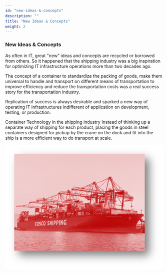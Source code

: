 ```yaml
---
id: "new-ideas-&-concepts"
description: ""
title: "New Ideas & Concepts"
weight: 2
---
```


### New Ideas & Concepts

As often in IT, great "new" ideas and concepts are recycled or borrowed from others. So it happened that the shipping industry was a big inspiration for optimizing IT infrastructure operations more than two decades ago.

The concept of a container to standardize the packing of goods, make them universal to handle and transport on different means of transportation to improve efficiency and reduce the transportation costs was a real success story for the transportation industry.

Replication of success is always desirable and sparked a new way of operating IT infrastructures indifferent of application on development, testing, or production.

Container Technology in the shipping industry Instead of thinking up a separate way of shipping for each product, placing the goods in steel containers designed for pickup by the crane on the dock and fit into the ship is a more efficient way to do transport at scale.

![ship](ship.png)